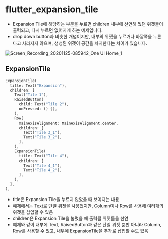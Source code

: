 # flutter_expansion_tile

- Expansion Tile에 해당하는 부분을 누르면 children 내부에 선언해 뒀던 위젯들이 출력되고, 다시 누르면 없어지게 하는 예제입니다.
- drop down button과 비슷한 개념이지만, 내부의 위젯을 누르거나 바깥쪽을 누른다고 사라지지 않으며, 생성된 위젯이 공간을 차지한다는 차이가 있습니다.

![Screen_Recording_20201125-085942_One UI Home_1](https://user-images.githubusercontent.com/46275549/100165124-c8c63000-2efc-11eb-8592-a26432f4ccd6.gif)

## ExpansionTile
~~~dart
ExpansionTile(
  title: Text("Expansion"),
  children: [
    Text("Tile 1"),
    RaisedButton(
      child: Text("Tile 2"),
      onPressed: () {},
    ),
    Row(
      mainAxisAlignment: MainAxisAlignment.center,
      children: [
        Text("Tile 3_1"),
        Text("Tile 3_2"),
      ],
    ),
    ExpansionTile(
      title: Text("Tile 4"),
      children: [
        Text("Tile 4_1"),
        Text("Tile 4_2"),
      ],
    ),
  ],
),
~~~
- title은 Expansion Tile을 누르지 않았을 때 보여지는 내용
- 예제에서는 Text로 단일 위젯을 사용했지만, Column이나 Row를 사용해 여러개의 위젯을 삽입할 수 있음
- children은 Expansion Tile을 눌렀을 때 출력될 위젯들을 선언
- 예제와 같이 내부에 Text, RaisedButton과 같은 단일 위젯 뿐만 아니라 Column, Row를 사용할 수 있고, 내부에 ExpansionTile을 추가로 삽입할 수도 있음